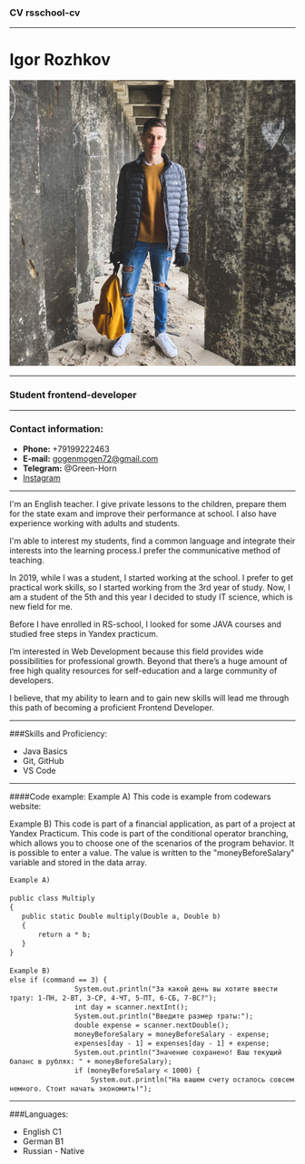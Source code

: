 ### CV rsschool-cv
---
# Igor Rozhkov 
<img src="https://github.com/IgorRozhkov/rsschool-cv/blob/gh-pages/img/IMG_0089.jpg" alt="photo"/>

---
### Student frontend-developer
---
### Contact information:
* __Phone:__ +79199222463
* __E-mail:__ gogenmogen72@gmail.com
* __Telegram:__ @Green-Horn
* [Instagram](https://www.instagram.com/mr.gog/ "Push me")

___

I'm an English teacher. I give private lessons to the children, prepare them for the state exam and improve their performance at school. I also have experience working with adults and students. 

I'm able to interest my students, find a common language and integrate their interests into the learning process.I prefer the communicative method of teaching.

In 2019, while I was a student, I started working at the school. I prefer to get practical work skills, so I started working from the 3rd year of study.
Now, I am a student of the 5th and this year I decided to study IT science, which is new field for me.

Before I have enrolled in RS-school, I looked for some JAVA courses and studied free steps in Yandex practicum.

I’m interested in Web Development because this field provides wide possibilities for professional growth. 
Beyond that  there’s a huge amount of free high quality resources for self-education and a large community of developers.


I believe, that my ability to learn and to gain new skills will lead me through this path of becoming a proficient Frontend Developer.
___

###Skills and Proficiency:

* Java Basics
* Git, GitHub
* VS Code
___

####Code example:
Example A)
This code is example from codewars website:


Example B)
This code is part of a financial application, as part of a project at Yandex Practicum.
This code is part of the conditional operator branching, which allows you to choose one of the scenarios of the program behavior. It is possible to enter a value. The value is written to the "moneyBeforeSalary" variable and stored in the data array.

```
Example A)

public class Multiply
{
   public static Double multiply(Double a, Double b)
   {
       return a * b;
   }
}

Example B)
else if (command == 3) {
                System.out.println("За какой день вы хотите ввести трату: 1-ПН, 2-ВТ, 3-СР, 4-ЧТ, 5-ПТ, 6-СБ, 7-ВС?");
                int day = scanner.nextInt();
                System.out.println("Введите размер траты:");
                double expense = scanner.nextDouble();
                moneyBeforeSalary = moneyBeforeSalary - expense;
                expenses[day - 1] = expenses[day - 1] + expense;
                System.out.println("Значение сохранено! Ваш текущий баланс в рублях: " + moneyBeforeSalary);
                if (moneyBeforeSalary < 1000) {
                    System.out.println("На вашем счету осталось совсем немного. Стоит начать экономить!");
```
____
###Languages:

* English C1
* German B1
* Russian - Native
